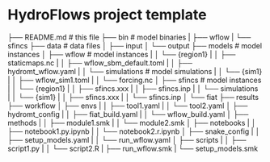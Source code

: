 # HydroFlows project template

├── README.md                               # this file
├── bin                                     # model binaries
|   ├── wflow
|   └── sfincs
├── data                                    # data files
│   ├── input
│   └── output
├── models                                  # model instances
│   ├── wflow                               # model instances
|   │   └── {region1}
|   │       ├── staticmaps.nc
|   │       ├── wflow_sbm_default.toml
|   │       ├── hydromt_wflow.yaml
|   │       └── simulations                 # model simulations
|   │           └── {sim1}
|   │               ├── wflow_sim1.toml
|   │               └── forcing.nc
│   ├── sfincs                              # model instances
|   │   └── {region1}
|   │       ├── sfincs.xxx
|   │       ├── sfincs.inp
|   │       └── simulations
|   │           └── {sim1}
|   │               ├── sfincs.xxx
|   │               └── sfincs.inp
│   └── fiat
├── results
├── workflow
│   ├── envs
|   │   ├── tool1.yaml
|   │   └── tool2.yaml
│   ├── hydromt_config
|   │   ├── fiat_build.yaml
|   │   └── wflow_build.yaml
│   ├── methods
|   │   ├── module1.smk
|   │   └── module2.smk
│   ├── notebooks
|   │   ├── notebook1.py.ipynb
|   │   └── notebook2.r.ipynb
│   ├── snake_config
|   │   ├── setup_models.yaml
|   │   └── run_wflow.yaml
│   ├── scripts
|   │   ├── script1.py
|   │   └── script2.R
|   ├── run_wflow.smk
|   └── setup_models.smk
